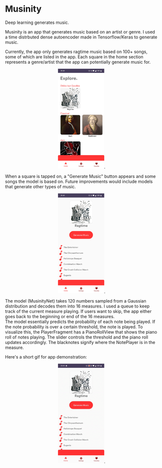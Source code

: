 # Musinity

Deep learning generates music.  
  
Musinity is an app that generates music based on an artist or genre. I used a time distrbuted dense autoencoder made in Tensorflow/Keras to generate music.  
  
Currently, the app only generates ragtime music based on 100+ songs, some of which are listed in the app. Each square in the home section represents a genre/artist that the app can potentially generate music for.  
<p align="center">
<img src="home_screen.jpg" width="30%">.  
</p>
When a square is tapped on, a "Generate Music" button appears and some songs the model is based on. Future improvements would include models that generate other types of music.   

<p align="center">
<img src="song_list.jpg" width="30%">.  
</p>  
The model (MusinityNet) takes 120 numbers sampled from a Gaussian distribution and decodes them into 16 measures. I used a queue to keep track of the current measure playing. If users want to skip, the app either goes back to the beginning or end of the 16 measures.  
  <br />
The model essentially predicts the probability of each note being played. If the note probability is over a certain threshold, the note is played. To visualize this, the PlayerFragment has a PianoRollView that shows the piano roll of notes playing. The slider controls the threshold and the piano roll updates accordingly. The blacknotes signify where the NotePlayer is in the measure.  
  
Here's a short gif for app demonstration:  
<p align="center">
<img src="player_demo.gif" width="30%">. 
</p>
